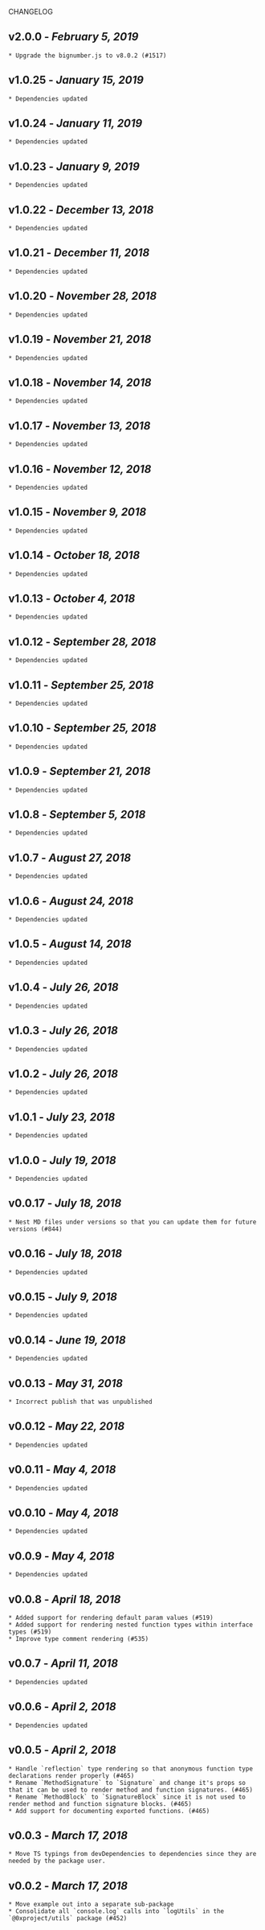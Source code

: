 <!--
changelogUtils.file is auto-generated using the monorepo-scripts package. Don't edit directly.
Edit the package's CHANGELOG.json file only.
-->

CHANGELOG

## v2.0.0 - _February 5, 2019_

    * Upgrade the bignumber.js to v8.0.2 (#1517)

## v1.0.25 - _January 15, 2019_

    * Dependencies updated

## v1.0.24 - _January 11, 2019_

    * Dependencies updated

## v1.0.23 - _January 9, 2019_

    * Dependencies updated

## v1.0.22 - _December 13, 2018_

    * Dependencies updated

## v1.0.21 - _December 11, 2018_

    * Dependencies updated

## v1.0.20 - _November 28, 2018_

    * Dependencies updated

## v1.0.19 - _November 21, 2018_

    * Dependencies updated

## v1.0.18 - _November 14, 2018_

    * Dependencies updated

## v1.0.17 - _November 13, 2018_

    * Dependencies updated

## v1.0.16 - _November 12, 2018_

    * Dependencies updated

## v1.0.15 - _November 9, 2018_

    * Dependencies updated

## v1.0.14 - _October 18, 2018_

    * Dependencies updated

## v1.0.13 - _October 4, 2018_

    * Dependencies updated

## v1.0.12 - _September 28, 2018_

    * Dependencies updated

## v1.0.11 - _September 25, 2018_

    * Dependencies updated

## v1.0.10 - _September 25, 2018_

    * Dependencies updated

## v1.0.9 - _September 21, 2018_

    * Dependencies updated

## v1.0.8 - _September 5, 2018_

    * Dependencies updated

## v1.0.7 - _August 27, 2018_

    * Dependencies updated

## v1.0.6 - _August 24, 2018_

    * Dependencies updated

## v1.0.5 - _August 14, 2018_

    * Dependencies updated

## v1.0.4 - _July 26, 2018_

    * Dependencies updated

## v1.0.3 - _July 26, 2018_

    * Dependencies updated

## v1.0.2 - _July 26, 2018_

    * Dependencies updated

## v1.0.1 - _July 23, 2018_

    * Dependencies updated

## v1.0.0 - _July 19, 2018_

    * Dependencies updated

## v0.0.17 - _July 18, 2018_

    * Nest MD files under versions so that you can update them for future versions (#844)

## v0.0.16 - _July 18, 2018_

    * Dependencies updated

## v0.0.15 - _July 9, 2018_

    * Dependencies updated

## v0.0.14 - _June 19, 2018_

    * Dependencies updated

## v0.0.13 - _May 31, 2018_

    * Incorrect publish that was unpublished

## v0.0.12 - _May 22, 2018_

    * Dependencies updated

## v0.0.11 - _May 4, 2018_

    * Dependencies updated

## v0.0.10 - _May 4, 2018_

    * Dependencies updated

## v0.0.9 - _May 4, 2018_

    * Dependencies updated

## v0.0.8 - _April 18, 2018_

    * Added support for rendering default param values (#519)
    * Added support for rendering nested function types within interface types (#519)
    * Improve type comment rendering (#535)

## v0.0.7 - _April 11, 2018_

    * Dependencies updated

## v0.0.6 - _April 2, 2018_

    * Dependencies updated

## v0.0.5 - _April 2, 2018_

    * Handle `reflection` type rendering so that anonymous function type declarations render properly (#465)
    * Rename `MethodSignature` to `Signature` and change it's props so that it can be used to render method and function signatures. (#465)
    * Rename `MethodBlock` to `SignatureBlock` since it is not used to render method and function signature blocks. (#465)
    * Add support for documenting exported functions. (#465)

## v0.0.3 - _March 17, 2018_

    * Move TS typings from devDependencies to dependencies since they are needed by the package user.

## v0.0.2 - _March 17, 2018_

    * Move example out into a separate sub-package
    * Consolidate all `console.log` calls into `logUtils` in the `@0xproject/utils` package (#452)
